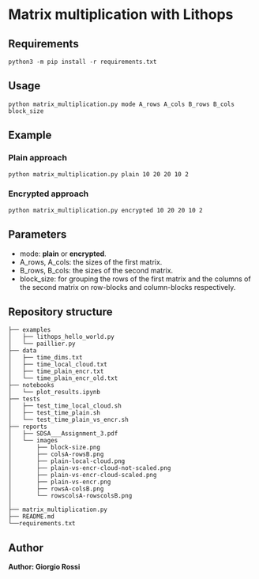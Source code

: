 # Matrix multiplication with Lithops

## Requirements
```console
python3 -m pip install -r requirements.txt
```
## Usage 
```console
python matrix_multiplication.py mode A_rows A_cols B_rows B_cols block_size
```

## Example 
### Plain approach
```console
python matrix_multiplication.py plain 10 20 20 10 2
```
### Encrypted approach
```console
python matrix_multiplication.py encrypted 10 20 20 10 2
```

## Parameters
- mode: **plain** or **encrypted**.
- A_rows, A_cols: the sizes of the first matrix.
- B_rows, B_cols: the sizes of the second matrix.
- block_size: for grouping the rows of the first matrix and the columns of the second matrix on row-blocks and column-blocks respectively.

## Repository structure
```
├── examples
│   ├── lithops_hello_world.py
│   └── paillier.py
├── data
│   ├── time_dims.txt
│   ├── time_local_cloud.txt
│   ├── time_plain_encr.txt
│   └── time_plain_encr_old.txt
├── notebooks
│   └── plot_results.ipynb
├── tests
│   ├── test_time_local_cloud.sh
│   ├── test_time_plain.sh
│   └── test_time_plain_vs_encr.sh
├── reports
│   ├── SDSA___Assignment_3.pdf
│   └── images
│       ├── block-size.png
│       ├── colsA-rowsB.png
│       ├── plain-local-cloud.png
│       ├── plain-vs-encr-cloud-not-scaled.png
│       ├── plain-vs-encr-cloud-scaled.png
│       ├── plain-vs-encr.png
│       ├── rowsA-colsB.png
│       └── rowscolsA-rowscolsB.png
│ 
├── matrix_multiplication.py
├── README.md
└──requirements.txt
```

## Author
**Author: Giorgio Rossi**
